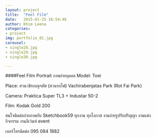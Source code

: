 ```yaml
---
layout: project
title:  "Feel Film"
date:   2015-01-25 16:54:46
author: Khim Leena
categories:
- project
img: portfolio_01.jpg
carousel:
- single28.jpg
- single29.jpg
- single30.jpg

---
```

####Feel Film Portrait ภาพถ่ายบุคคล
Model: Toei

Place:  สวนวชิรเบญจทัศ (สวนรถไฟ) Vachirabenjatas Park (Rot Fai Park)

Camera: Praktica Super TL3 + Industar 50-2

Film: Kodak Gold 200

สนใจติดต่อถ่ายภาพกับ Sketchbook59 ทุกงาน ทุกโอกาส งานถ่ายรูปรับปริญญา งานแต่ง กิจกรรม งานอีเว้นท์ event

เบอร์โทรติดต่อ 095 084 1882